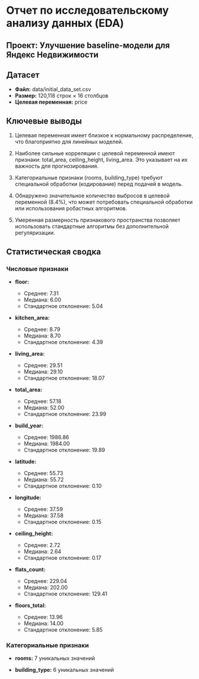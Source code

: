 # Отчет по исследовательскому анализу данных (EDA)

## Проект: Улучшение baseline-модели для Яндекс Недвижимости

## Датасет

- **Файл:** data/initial_data_set.csv
- **Размер:** 120,118 строк × 16 столбцов
- **Целевая переменная:** price

## Ключевые выводы

1. Целевая переменная имеет близкое к нормальному распределение, что благоприятно для линейных моделей.

2. Наиболее сильные корреляции с целевой переменной имеют признаки: total_area, ceiling_height, living_area. Это указывает на их важность для прогнозирования.

3. Категориальные признаки (rooms, building_type) требуют специальной обработки (кодирование) перед подачей в модель.

4. Обнаружено значительное количество выбросов в целевой переменной (8.4%), что может потребовать специальной обработки или использования робастных алгоритмов.

5. Умеренная размерность признакового пространства позволяет использовать стандартные алгоритмы без дополнительной регуляризации.

## Статистическая сводка

### Числовые признаки

- **floor:**
  - Среднее: 7.31
  - Медиана: 6.00
  - Стандартное отклонение: 5.04

- **kitchen_area:**
  - Среднее: 8.79
  - Медиана: 8.70
  - Стандартное отклонение: 4.39

- **living_area:**
  - Среднее: 29.51
  - Медиана: 29.10
  - Стандартное отклонение: 18.07

- **total_area:**
  - Среднее: 57.18
  - Медиана: 52.00
  - Стандартное отклонение: 23.99

- **build_year:**
  - Среднее: 1986.86
  - Медиана: 1984.00
  - Стандартное отклонение: 19.89

- **latitude:**
  - Среднее: 55.73
  - Медиана: 55.72
  - Стандартное отклонение: 0.10

- **longitude:**
  - Среднее: 37.59
  - Медиана: 37.58
  - Стандартное отклонение: 0.15

- **ceiling_height:**
  - Среднее: 2.72
  - Медиана: 2.64
  - Стандартное отклонение: 0.17

- **flats_count:**
  - Среднее: 229.04
  - Медиана: 202.00
  - Стандартное отклонение: 129.41

- **floors_total:**
  - Среднее: 13.96
  - Медиана: 14.00
  - Стандартное отклонение: 5.85

### Категориальные признаки

- **rooms:** 7 уникальных значений

- **building_type:** 6 уникальных значений

